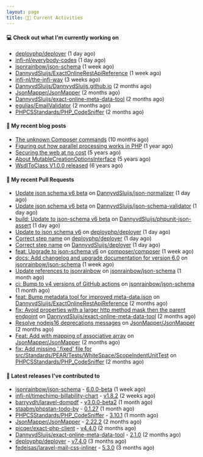 ```yaml
---
layout: page
title: 👨‍💻 Current Activities
---
```


#### 💻 Check out what I'm currently working on

- [deployphp/deployer](https://github.com/deployphp/deployer) (1 day ago)
- [infi-nl/everybody-codes](https://github.com/infi-nl/everybody-codes) (1 day ago)
- [jsonrainbow/json-schema](https://github.com/jsonrainbow/json-schema) (1 week ago)
- [DannyvdSluijs/ExactOnlineRestApiReference](https://github.com/DannyvdSluijs/ExactOnlineRestApiReference) (1 week ago)
- [infi-nl/the-infi-way](https://github.com/infi-nl/the-infi-way) (3 weeks ago)
- [DannyvdSluijs/DannyvdSluijs.github.io](https://github.com/DannyvdSluijs/DannyvdSluijs.github.io) (2 months ago)
- [JsonMapper/JsonMapper](https://github.com/JsonMapper/JsonMapper) (2 months ago)
- [DannyvdSluijs/exact-online-meta-data-tool](https://github.com/DannyvdSluijs/exact-online-meta-data-tool) (2 months ago)
- [egulias/EmailValidator](https://github.com/egulias/EmailValidator) (2 months ago)
- [PHPCSStandards/PHP_CodeSniffer](https://github.com/PHPCSStandards/PHP_CodeSniffer) (2 months ago)


#### 📜 My recent blog posts

- [The unknown Composer commands](/2023/08/25/the-unknown-composer-commands.html) (10 months ago)
- [Figuring out how parallel processing works in PHP](/2023/06/21/figuring-out-how-parallel-processing-works-in-php.html) (1 year ago)
- [Securing the web at no cost](/2019/02/04/securing-the-web-at-no-cost.html) (5 years ago)
- [About MutableCreationOptionsInterface](/2018/10/15/about-mutable-creation-options-interface.html) (5 years ago)
- [WsdlToClass V1.0.0 released](/2018/01/11/wsdl-to-class-v1-0-0.html) (6 years ago)

#### 🔨 My recent Pull Requests

- [Update json schema v6 beta](https://github.com/DannyvdSluijs/json-normalizer/pull/1) on [DannyvdSluijs/json-normalizer](https://github.com/DannyvdSluijs/json-normalizer) (1 day ago)
- [Update json schema v6 beta](https://github.com/DannyvdSluijs/json-schema-validator/pull/1) on [DannyvdSluijs/json-schema-validator](https://github.com/DannyvdSluijs/json-schema-validator) (1 day ago)
- [build: Update to json-schema v6 beta](https://github.com/DannyvdSluijs/phpunit-json-assert/pull/1) on [DannyvdSluijs/phpunit-json-assert](https://github.com/DannyvdSluijs/phpunit-json-assert) (1 day ago)
- [Update to json schema v6](https://github.com/deployphp/deployer/pull/3860) on [deployphp/deployer](https://github.com/deployphp/deployer) (1 day ago)
- [Correct step name](https://github.com/deployphp/deployer/pull/3859) on [deployphp/deployer](https://github.com/deployphp/deployer) (1 day ago)
- [Correct step name](https://github.com/DannyvdSluijs/deployer/pull/1) on [DannyvdSluijs/deployer](https://github.com/DannyvdSluijs/deployer) (1 day ago)
- [feat: Upgrade to json-schema v6](https://github.com/composer/composer/pull/12039) on [composer/composer](https://github.com/composer/composer) (1 week ago)
- [docs: Add changelog and upgrade documentation for version 6.0](https://github.com/jsonrainbow/json-schema/pull/732) on [jsonrainbow/json-schema](https://github.com/jsonrainbow/json-schema) (1 week ago)
- [Update references to jsonrainbow](https://github.com/jsonrainbow/json-schema/pull/725) on [jsonrainbow/json-schema](https://github.com/jsonrainbow/json-schema) (1 month ago)
- [ci: Bump to v4 versions of GitHub actions](https://github.com/jsonrainbow/json-schema/pull/722) on [jsonrainbow/json-schema](https://github.com/jsonrainbow/json-schema) (1 month ago)
- [feat: Bump metadata tool for improved meta-data.json](https://github.com/DannyvdSluijs/ExactOnlineRestApiReference/pull/146) on [DannyvdSluijs/ExactOnlineRestApiReference](https://github.com/DannyvdSluijs/ExactOnlineRestApiReference) (2 months ago)
- [fix: Avoid properties with a larger http method mask then the parent endpoint](https://github.com/DannyvdSluijs/exact-online-meta-data-tool/pull/207) on [DannyvdSluijs/exact-online-meta-data-tool](https://github.com/DannyvdSluijs/exact-online-meta-data-tool) (2 months ago)
- [Resolve nodejs16 deprecations messages](https://github.com/JsonMapper/JsonMapper/pull/186) on [JsonMapper/JsonMapper](https://github.com/JsonMapper/JsonMapper) (2 months ago)
- [Feat: Add with mapping of associative array](https://github.com/JsonMapper/JsonMapper/pull/183) on [JsonMapper/JsonMapper](https://github.com/JsonMapper/JsonMapper) (2 months ago)
- [fix: Add missing &#39;.fixed&#39; file for src/Standards/PEAR/Tests/WhiteSpace/ScopeIndentUnitTest](https://github.com/PHPCSStandards/PHP_CodeSniffer/pull/476) on [PHPCSStandards/PHP_CodeSniffer](https://github.com/PHPCSStandards/PHP_CodeSniffer) (2 months ago)


#### 🔭 Latest releases I've contributed to

- [jsonrainbow/json-schema](https://github.com/jsonrainbow/json-schema) - [6.0.0-beta](https://github.com/jsonrainbow/json-schema/releases/tag/6.0.0-beta) (1 week ago)
- [infi-nl/timechimp-billability-chart](https://github.com/infi-nl/timechimp-billability-chart) - [v1.8.2](https://github.com/infi-nl/timechimp-billability-chart/releases/tag/v1.8.2) (2 weeks ago)
- [barryvdh/laravel-dompdf](https://github.com/barryvdh/laravel-dompdf) - [v3.0.0-beta2](https://github.com/barryvdh/laravel-dompdf/releases/tag/v3.0.0-beta2) (1 month ago)
- [staabm/phpstan-todo-by](https://github.com/staabm/phpstan-todo-by) - [0.1.27](https://github.com/staabm/phpstan-todo-by/releases/tag/0.1.27) (1 month ago)
- [PHPCSStandards/PHP_CodeSniffer](https://github.com/PHPCSStandards/PHP_CodeSniffer) - [3.10.1](https://github.com/PHPCSStandards/PHP_CodeSniffer/releases/tag/3.10.1) (1 month ago)
- [JsonMapper/JsonMapper](https://github.com/JsonMapper/JsonMapper) - [2.22.2](https://github.com/JsonMapper/JsonMapper/releases/tag/2.22.2) (2 months ago)
- [picqer/exact-php-client](https://github.com/picqer/exact-php-client) - [v4.4.0](https://github.com/picqer/exact-php-client/releases/tag/v4.4.0) (2 months ago)
- [DannyvdSluijs/exact-online-meta-data-tool](https://github.com/DannyvdSluijs/exact-online-meta-data-tool) - [2.1.0](https://github.com/DannyvdSluijs/exact-online-meta-data-tool/releases/tag/2.1.0) (2 months ago)
- [deployphp/deployer](https://github.com/deployphp/deployer) - [v7.4.0](https://github.com/deployphp/deployer/releases/tag/v7.4.0) (3 months ago)
- [fedeisas/laravel-mail-css-inliner](https://github.com/fedeisas/laravel-mail-css-inliner) - [5.3.0](https://github.com/fedeisas/laravel-mail-css-inliner/releases/tag/5.3.0) (3 months ago)